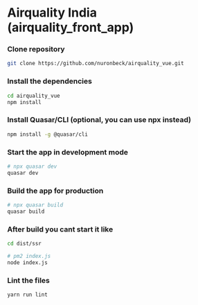 # Airquality India (airquality_front_app)

### Clone repository
```bash
git clone https://github.com/nuronbeck/airquality_vue.git
```

### Install the dependencies
```bash
cd airquality_vue
npm install
```

### Install Quasar/CLI (optional, you can use **npx** instead)
```bash
npm install -g @quasar/cli 
```

### Start the app in development mode
```bash
# npx quasar dev
quasar dev
```

### Build the app for production
```bash
# npx quasar build
quasar build
```
### After build you cant start it like
```bash
cd dist/ssr

# pm2 index.js
node index.js
```

### Lint the files
```bash
yarn run lint
```
